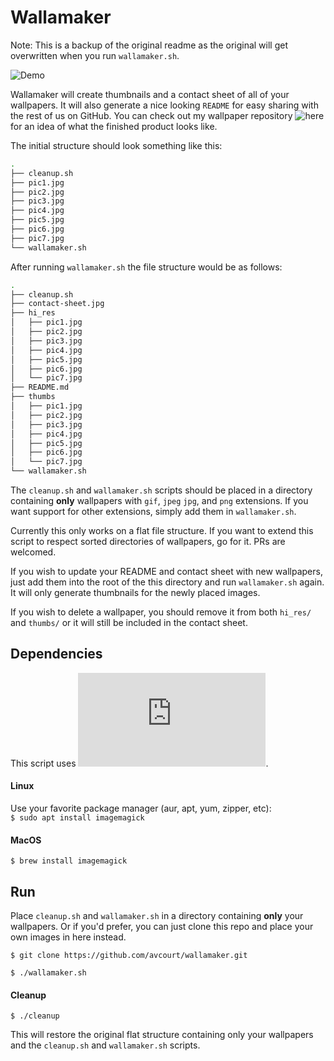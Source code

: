 # Wallamaker

Note: This is a backup of the original readme as the original will get overwritten when you run `wallamaker.sh`.

![Demo](../docs/demo.gif)

Wallamaker will create thumbnails and a contact sheet of all of your wallpapers. It will also generate a nice looking `README` for easy sharing with the rest of us on GitHub. You can check out my wallpaper repository ![here](https://github.com/avcourt/wallpapers) for an idea of what the finished product looks like.

The initial structure should look something like this:

```bash
.
├── cleanup.sh
├── pic1.jpg
├── pic2.jpg
├── pic3.jpg
├── pic4.jpg
├── pic5.jpg
├── pic6.jpg
├── pic7.jpg
└── wallamaker.sh
```

After running `wallamaker.sh` the file structure would be as follows:

```bash
.
├── cleanup.sh
├── contact-sheet.jpg
├── hi_res
│   ├── pic1.jpg
│   ├── pic2.jpg
│   ├── pic3.jpg
│   ├── pic4.jpg
│   ├── pic5.jpg
│   ├── pic6.jpg
│   └── pic7.jpg
├── README.md
├── thumbs
│   ├── pic1.jpg
│   ├── pic2.jpg
│   ├── pic3.jpg
│   ├── pic4.jpg
│   ├── pic5.jpg
│   ├── pic6.jpg
│   └── pic7.jpg
└── wallamaker.sh
```

The `cleanup.sh` and `wallamaker.sh` scripts should be placed in a directory containing **only** wallpapers with `gif`, `jpeg` `jpg`, and `png` extensions. If you want support for other extensions, simply add them in `wallamaker.sh`.

Currently this only works on a flat file structure.
If you want to extend this script to respect sorted directories of wallpapers, go for it. PRs are welcomed.

If you wish to update your README and contact sheet with new wallpapers, just add them into the root of the this directory and run `wallamaker.sh` again. It will only generate thumbnails for the newly placed images. 

If you wish to delete a wallpaper, you should remove it from both `hi_res/` and `thumbs/` or it will still be included in the contact sheet.

## Dependencies
This script uses ![ImageMagick](https://imagemagick.org/index.php).

#### Linux
Use your favorite package manager (aur, apt, yum, zipper, etc):  
`$ sudo apt install imagemagick`

#### MacOS
`$ brew install imagemagick`

## Run
Place `cleanup.sh` and `wallamaker.sh` in a directory containing **only** your wallpapers. Or if you'd prefer, you can just clone this repo and place your own images in here instead.

`$ git clone https://github.com/avcourt/wallamaker.git`

`$ ./wallamaker.sh`

#### Cleanup
`$ ./cleanup`

This will restore the original flat structure containing only your wallpapers and the `cleanup.sh` and `wallamaker.sh` scripts.

